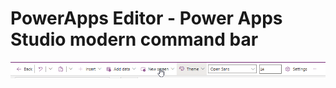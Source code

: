 # PowerApps Editor - Power Apps Studio modern command bar

![ModernCommandBar](/PowerApps/assets/Topic3/PAEDetails/2024-01-11_21-38-54.png)